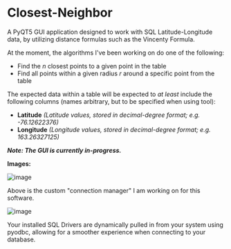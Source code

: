 # Closest-Neighbor

A PyQT5 GUI application designed to work with SQL Latitude-Longitude data, by utilizing distance formulas such as the Vincenty Formula. 

At the moment, the algorithms I've been working on do one of the following: 
- Find the *n* closest points to a given point in the table
- Find all points within a given radius *r* around a specific point from the table

The expected data within a table will be expected to *at least* include the following columns (names arbitrary, but to be specified when using tool):
- **Latitude** *(Latitude values, stored in decimal-degree format; e.g. -76.12622376)*
- **Longitude** *(Longitude values, stored in decimal-degree format; e.g. 163.26327125)*

***Note: The GUI is currently in-progress.***

**Images:**

![image](https://user-images.githubusercontent.com/65698531/151044560-fd8a6bb5-e334-4acc-9e3a-07e94da0294b.png)

Above is the custom "connection manager" I am working on for this software.

![image](https://user-images.githubusercontent.com/65698531/151044700-9078896e-d147-42d3-bd45-50afce05f6be.png)

Your installed SQL Drivers are dynamically pulled in from your system using pyodbc, allowing for a smoother experience when connecting to your database.

